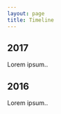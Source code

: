 ```yaml
---
layout: page
title: Timeline
---
```

<div class="timeline-wrapper">
  <div class="timeline">
    <div class="container left">
      <div class="content">
        <h2>2017</h2>
        <p>Lorem ipsum..</p>
      </div>
    </div>
    <div class="container right">
      <div class="content">
        <h2>2016</h2>
        <p>Lorem ipsum..</p>
      </div>
    </div>
  </div>
</div>